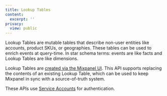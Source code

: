 ```yaml
---
title: Lookup Tables
content:
  excerpt: ''
privacy:
  view: public
---
```

Lookup Tables are mutable tables that describe non-user entities like accounts, product SKUs, or geographies. These tables can be used to enrich events at query-time. In star schema terms: events are like facts and Lookup Tables are like dimensions.

Lookup Tables are [created via the Mixpanel UI](https://help.mixpanel.com/hc/en-us/articles/360044139291-Lookup-tables#stepbystep-guide). This API supports replacing the contents of an existing Lookup Table, which can be used to keep Mixpanel in sync with a source-of-truth system.

These APIs use [Service Accounts](ref:service-accounts) for authentication.
